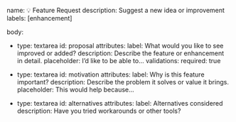 name: 💡 Feature Request
description: Suggest a new idea or improvement
labels: [enhancement]

body:

- type: textarea
  id: proposal
  attributes:
  label: What would you like to see improved or added?
  description: Describe the feature or enhancement in detail.
  placeholder: I’d like to be able to...
  validations:
  required: true

- type: textarea
  id: motivation
  attributes:
  label: Why is this feature important?
  description: Describe the problem it solves or value it brings.
  placeholder: This would help because...

- type: textarea
  id: alternatives
  attributes:
  label: Alternatives considered
  description: Have you tried workarounds or other tools?
